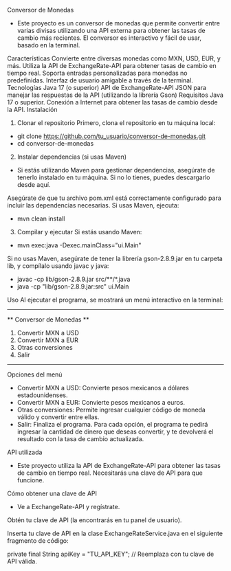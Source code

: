 Conversor de Monedas
- Este proyecto es un conversor de monedas que permite convertir entre varias divisas utilizando una API externa para obtener las tasas de cambio más recientes. El conversor es interactivo y fácil de usar, basado en la terminal.

Características
Convierte entre diversas monedas como MXN, USD, EUR, y más.
Utiliza la API de ExchangeRate-API para obtener tasas de cambio en tiempo real.
Soporta entradas personalizadas para monedas no predefinidas.
Interfaz de usuario amigable a través de la terminal.
Tecnologías
Java 17 (o superior)
API de ExchangeRate-API
JSON para manejar las respuestas de la API (utilizando la librería Gson)
Requisitos
Java 17 o superior.
Conexión a Internet para obtener las tasas de cambio desde la API.
Instalación
1. Clonar el repositorio
Primero, clona el repositorio en tu máquina local:
- git clone https://github.com/tu_usuario/conversor-de-monedas.git
- cd conversor-de-monedas

2. Instalar dependencias (si usas Maven)
- Si estás utilizando Maven para gestionar dependencias, asegúrate de tenerlo instalado en tu máquina. Si no lo tienes, puedes descargarlo desde aquí.

Asegúrate de que tu archivo pom.xml está correctamente configurado para incluir las dependencias necesarias. Si usas Maven, ejecuta:
- mvn clean install

3. Compilar y ejecutar
Si estás usando Maven:
- mvn exec:java -Dexec.mainClass="ui.Main"
  
Si no usas Maven, asegúrate de tener la librería gson-2.8.9.jar en tu carpeta lib, y compílalo usando javac y java:
- javac -cp lib/gson-2.8.9.jar src/**/*.java
- java -cp "lib/gson-2.8.9.jar:src" ui.Main

Uso
Al ejecutar el programa, se mostrará un menú interactivo en la terminal:

***********************
** Conversor de Monedas **
1) Convertir MXN a USD
2) Convertir MXN a EUR
3) Otras conversiones
4) Salir
***********************
Opciones del menú
- Convertir MXN a USD: Convierte pesos mexicanos a dólares estadounidenses.
- Convertir MXN a EUR: Convierte pesos mexicanos a euros.
- Otras conversiones: Permite ingresar cualquier código de moneda válido y convertir entre ellas.
- Salir: Finaliza el programa.
Para cada opción, el programa te pedirá ingresar la cantidad de dinero que deseas convertir, y te devolverá el resultado con la tasa de cambio actualizada.

API utilizada
- Este proyecto utiliza la API de ExchangeRate-API para obtener las tasas de cambio en tiempo real. Necesitarás una clave de API para que funcione.

Cómo obtener una clave de API
- Ve a ExchangeRate-API y regístrate.

Obtén tu clave de API (la encontrarás en tu panel de usuario).

Inserta tu clave de API en la clase ExchangeRateService.java en el siguiente fragmento de código:

private final String apiKey = "TU_API_KEY"; // Reemplaza con tu clave de API válida.


